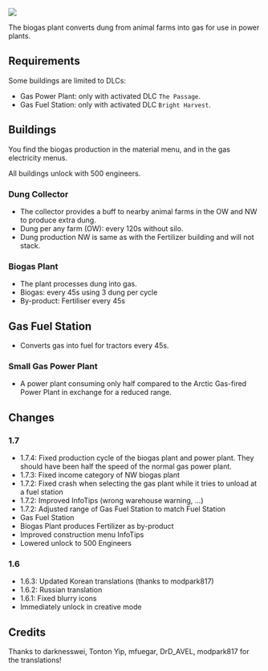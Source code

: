 ![](./banner.jpg)

The biogas plant converts dung from animal farms into gas for use in power plants.

## Requirements

Some buildings are limited to DLCs:

- Gas Power Plant: only with activated DLC `The Passage`.
- Gas Fuel Station: only with activated DLC `Bright Harvest`.

## Buildings

You find the biogas production in the material menu, and in the gas electricity menus.

All buildings unlock with 500 engineers.

### Dung Collector

- The collector provides a buff to nearby animal farms in the OW and NW to produce extra dung.
- Dung per any farm (OW): every 120s without silo.
- Dung production NW is same as with the Fertilizer building and will not stack.

### Biogas Plant

- The plant processes dung into gas.
- Biogas: every 45s using 3 dung per cycle
- By-product: Fertiliser every 45s

## Gas Fuel Station

- Converts gas into fuel for tractors every 45s.

### Small Gas Power Plant

- A power plant consuming only half compared to the Arctic Gas-fired Power Plant in exchange for a reduced range.

## Changes

### 1.7

- 1.7.4: Fixed production cycle of the biogas plant and power plant.
  They should have been half the speed of the normal gas power plant.
- 1.7.3: Fixed income category of NW biogas plant
- 1.7.2: Fixed crash when selecting the gas plant while it tries to unload at a fuel station
- 1.7.2: Improved InfoTips (wrong warehouse warning, ...)
- 1.7.2: Adjusted range of Gas Fuel Station to match Fuel Station
- Gas Fuel Station
- Biogas Plant produces Fertilizer as by-product
- Improved construction menu InfoTips
- Lowered unlock to 500 Engineers

### 1.6

- 1.6.3: Updated Korean translations (thanks to modpark817)
- 1.6.2: Russian translation
- 1.6.1: Fixed blurry icons
- Immediately unlock in creative mode

## Credits

Thanks to darknesswei, Tonton Yip, mfuegar, DrD_AVEL, modpark817 for the translations!

